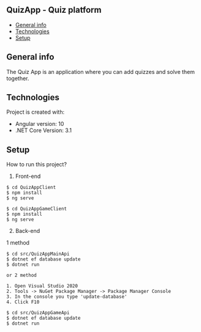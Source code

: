 ## QuizApp - Quiz platform
* [General info](#general-info)
* [Technologies](#technologies)
* [Setup](#setup)

## General info
The Quiz App is an application where you can add quizzes and solve them together.

## Technologies
Project is created with:
* Angular version: 10
* .NET Core Version: 3.1
 
## Setup
How to run this project?

1. Front-end

```
$ cd QuizAppClient
$ npm install
$ ng serve
```

```
$ cd QuizAppGameClient
$ npm install
$ ng serve
```

2. Back-end

1 method

```
$ cd src/QuizAppMainApi
$ dotnet ef database update
$ dotnet run

or 2 method

1. Open Visual Studio 2020
2. Tools -> NuGet Package Manager -> Package Manager Console
3. In the console you type 'update-database'
4. Click F10
```

```
$ cd src/QuizAppGameApi
$ dotnet ef database update
$ dotnet run
```
